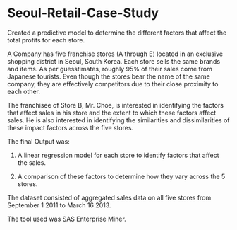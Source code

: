 # Seoul-Retail-Case-Study
Created a predictive model to determine the different factors that affect the total profits for each store.

A Company has five franchise stores (A through E) located in an exclusive shopping district in Seoul, South Korea. 
Each store sells the same brands and items. As per guesstimates, roughly 95% of their sales come from Japanese tourists. 
Even though the stores bear the name of the same company, they are effectively competitors due to their close proximity to each 
other. 

The franchisee of Store B, Mr. Choe, is interested in identifying the factors that affect sales in his store and the extent to 
which these factors affect sales. He is also interested in identifying the similarities and dissimilarities of these impact factors across the five stores.

The final Output was:

1. A linear regression model for each store to identify factors that affect the sales.

2. A comparison of these factors to determine how they vary across the 5 stores.

The dataset consisted of aggregated sales data on all five stores from September 1 2011 to March 16 2013.

The tool used was SAS Enterprise Miner.
